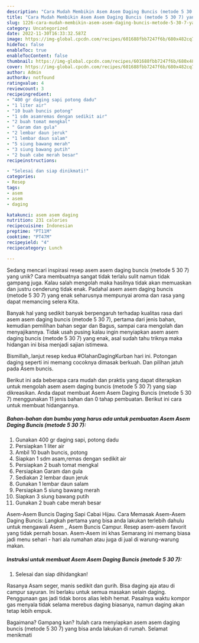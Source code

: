 ```yaml
---
description: "Cara Mudah Membikin Asem Asem Daging Buncis (metode 5 30 7) yang Enak"
title: "Cara Mudah Membikin Asem Asem Daging Buncis (metode 5 30 7) yang Enak"
slug: 1226-cara-mudah-membikin-asem-asem-daging-buncis-metode-5-30-7-yang-enak
category: Uncategorized
date: 2022-11-30T16:33:32.587Z
image: https://img-global.cpcdn.com/recipes/601688fbb7247f6b/680x482cq70/asem-asem-daging-buncis-metode-5-30-7-foto-resep-utama.jpg
hideToc: false
enableToc: true
enableTocContent: false
thumbnail: https://img-global.cpcdn.com/recipes/601688fbb7247f6b/680x482cq70/asem-asem-daging-buncis-metode-5-30-7-foto-resep-utama.jpg
cover: https://img-global.cpcdn.com/recipes/601688fbb7247f6b/680x482cq70/asem-asem-daging-buncis-metode-5-30-7-foto-resep-utama.jpg
author: Admin
authorAv: notfound
ratingvalue: 4
reviewcount: 3
recipeingredient:
- "400 gr daging sapi potong dadu"
- "1 liter air"
- "10 buah buncis potong"
- "1 sdm asamremas dengan sedikit air"
- "2 buah tomat mengkal"
- " Garam dan gula"
- "2 lembar daun jeruk"
- "1 lembar daun salam"
- "5 siung bawang merah"
- "3 siung bawang putih"
- "2 buah cabe merah besar"
recipeinstructions:

- "Selesai dan siap dinikmati!"
categories:
- Resep
tags:
- asem
- asem
- daging

katakunci: asem asem daging 
nutrition: 231 calories
recipecuisine: Indonesian
preptime: "PT11M"
cooktime: "PT47M"
recipeyield: "4"
recipecategory: Lunch

---
```





Sedang mencari inspirasi resep asem asem daging buncis (metode 5 30 7) yang unik? Cara membuatnya sangat tidak terlalu sulit namun tidak gampang juga. Kalau salah mengolah maka hasilnya tidak akan memuaskan dan justru cenderung tidak enak. Padahal asem asem daging buncis (metode 5 30 7) yang enak seharusnya mempunyai aroma dan rasa yang dapat memancing selera Kita.





Banyak hal yang sedikit banyak berpengaruh terhadap kualitas rasa dari asem asem daging buncis (metode 5 30 7), pertama dari jenis bahan, kemudian pemilihan bahan segar dan Bagus, sampai cara mengolah dan menyajikannya. Tidak usah pusing kalau ingin menyiapkan asem asem daging buncis (metode 5 30 7) yang enak,      asal sudah tahu triknya maka hidangan ini bisa menjadi sajian istimewa.














Bismillah,.lanjut resep kedua #OlahanDagingKurban hari ini. Potongan daging seperti ini memang cocoknya dimasak berkuah. Dan pilihan jatuh pada Asem buncis.






Berikut ini ada beberapa cara mudah dan praktis yang dapat diterapkan untuk mengolah asem asem daging buncis (metode 5 30 7) yang siap dikreasikan. Anda dapat membuat Asem Asem Daging Buncis (metode 5 30 7) menggunakan 11 jenis bahan dan 0 tahap pembuatan. Berikut ini cara untuk membuat hidangannya.

<!--inarticleads1-->

##### Bahan-bahan dan bumbu yang harus ada untuk pembuatan Asem Asem Daging Buncis (metode 5 30 7):

1. Gunakan 400 gr daging sapi, potong dadu
1. Persiapkan 1 liter air
1. Ambil 10 buah buncis, potong
1. Siapkan 1 sdm asam,remas dengan sedikit air
1. Persiapkan 2 buah tomat mengkal
1. Persiapkan  Garam dan gula
1. Sediakan 2 lembar daun jeruk
1. Gunakan 1 lembar daun salam
1. Persiapkan 5 siung bawang merah
1. Siapkan 3 siung bawang putih
1. Gunakan 2 buah cabe merah besar


Asem-Asem Buncis Daging Sapi Cabai Hijau. Cara Memasak Asem-Asem Daging Buncis: Langkah pertama yang bisa anda lakukan terlebih dahulu untuk mengawali Asem _ Asem Buncis Campur. Resep asem-asem favorit yang tidak pernah bosan. Asem-Asem ini khas Semarang ini memang biasa jadi menu sehari - hari ala rumahan atau juga di jual di warung-warung makan. 

<!--inarticleads2-->

##### Instruksi untuk membuat Asem Asem Daging Buncis (metode 5 30 7):


1. Selesai dan siap dihidangkan!

Rasanya Asam seger, manis sedikit dan gurih. Bisa daging aja atau di campur sayuran. Ini berlaku untuk semua masakan selain daging. Penggunaan gas jadi tidak boros alias lebih hemat. Pasalnya waktu kompor gas menyala tidak selama merebus daging biasanya, namun daging akan tetap lebih empuk. 

Bagaimana? Gampang kan? Itulah cara menyiapkan asem asem daging buncis (metode 5 30 7) yang bisa anda lakukan di rumah. Selamat menikmati
